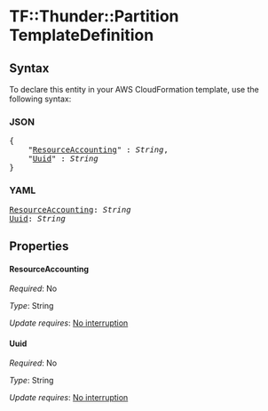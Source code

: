 # TF::Thunder::Partition TemplateDefinition

## Syntax

To declare this entity in your AWS CloudFormation template, use the following syntax:

### JSON

<pre>
{
    "<a href="#resourceaccounting" title="ResourceAccounting">ResourceAccounting</a>" : <i>String</i>,
    "<a href="#uuid" title="Uuid">Uuid</a>" : <i>String</i>
}
</pre>

### YAML

<pre>
<a href="#resourceaccounting" title="ResourceAccounting">ResourceAccounting</a>: <i>String</i>
<a href="#uuid" title="Uuid">Uuid</a>: <i>String</i>
</pre>

## Properties

#### ResourceAccounting

_Required_: No

_Type_: String

_Update requires_: [No interruption](https://docs.aws.amazon.com/AWSCloudFormation/latest/UserGuide/using-cfn-updating-stacks-update-behaviors.html#update-no-interrupt)

#### Uuid

_Required_: No

_Type_: String

_Update requires_: [No interruption](https://docs.aws.amazon.com/AWSCloudFormation/latest/UserGuide/using-cfn-updating-stacks-update-behaviors.html#update-no-interrupt)

